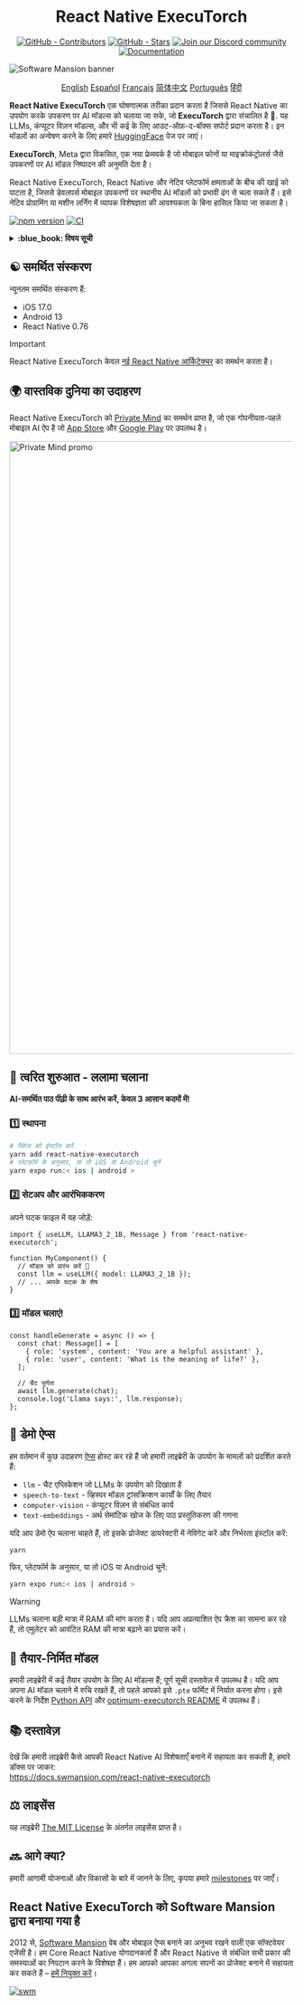<div align="center">
  <h1 align="center" style="display:inline-block">React Native ExecuTorch 
  </h1>
</div>

<div align="center">
  <a href="https://github.com/software-mansion/react-native-executorch/graphs/contributors"><img src="https://img.shields.io/github/contributors/software-mansion/react-native-executorch?style=for-the-badge&color=00008B" alt="GitHub - Contributors"></a>
  <a href="https://github.com/software-mansion/react-native-executorch/stargazers"><img src="https://img.shields.io/github/stars/software-mansion/react-native-executorch?style=for-the-badge&color=00008B" alt="GitHub - Stars"></a>
  <a href="https://discord.gg/ZGqqY55qkP"><img src="https://img.shields.io/badge/Discord-Join%20Us-00008B?logo=discord&logoColor=white&style=for-the-badge" alt="Join our Discord community"></a>
  <a href="https://docs.swmansion.com/react-native-executorch/"><img src="https://img.shields.io/badge/Documentation-00008B?logo=googledocs&logoColor=white&style=for-the-badge" alt="Documentation"></a>
</div>

![Software Mansion banner](https://github.com/user-attachments/assets/fa2c4735-e75c-4cc1-970d-88905d95e3a4)

<p align="center">
  <a href="../README.md">English</a>
  <a href="README_es.md">Español</a>
  <a href="README_fr.md">Français</a>
  <a href="README_cn.md">简体中文</a>
  <a href="README_pt.md">Português</a>
  <a href="README_in.md">हिंदी</a>
</p>

**React Native ExecuTorch** एक घोषणात्मक तरीका प्रदान करता है जिससे React Native का उपयोग करके उपकरण पर AI मॉडल्स को चलाया जा सके, जो **ExecuTorch** द्वारा संचालित है :rocket:. यह LLMs, कंप्यूटर विज़न मॉडल्स, और भी कई के लिए आउट-ऑफ़-द-बॉक्स सपोर्ट प्रदान करता है। इन मॉडलों का अन्वेषण करने के लिए हमारे [HuggingFace](https://huggingface.co/software-mansion) पेज पर जाएं।

**ExecuTorch**, Meta द्वारा विकसित, एक नया फ्रेमवर्क है जो मोबाइल फोनों या माइक्रोकंट्रोलर्स जैसे उपकरणों पर AI मॉडल निष्पादन की अनुमति देता है।

React Native ExecuTorch, React Native और नेटिव प्लेटफॉर्म क्षमताओं के बीच की खाई को पाटता है, जिससे डेवलपर्स मोबाइल उपकरणों पर स्थानीय AI मॉडलों को प्रभावी ढंग से चला सकते हैं। इसे नेटिव प्रोग्रामिंग या मशीन लर्निंग में व्यापक विशेषज्ञता की आवश्यकता के बिना हासिल किया जा सकता है।

[![npm version](https://img.shields.io/npm/v/react-native-executorch?color=00008B)](https://www.npmjs.com/package/react-native-executorch)
[![CI](https://github.com/software-mansion/react-native-executorch/actions/workflows/ci.yml/badge.svg)](https://github.com/software-mansion/react-native-executorch/actions/workflows/ci.yml)

<details>
<summary><strong> :blue_book: विषय सूची </strong></summary>

- [:yin_yang: समर्थित संस्करण](#yin_yang-supported-versions)
- [:earth_africa: वास्तविक दुनिया का उदाहरण](#earth_africa-real-world-example)
- [:llama: त्वरित शुरुआत - ललामा चलाना](#llama-quickstart---running-llama)
- [:calling: डेमो ऐप्स](#calling-demo-apps)
- [:robot: तैयार-निर्मित मॉडल](#robot-ready-made-models)
- [:books: दस्तावेज़](#books-documentation)
- [:balance_scale: लाइसेंस](#balance_scale-license)
- [:soon: आगे क्या?](#soon-whats-next)

</details>

## :yin_yang: समर्थित संस्करण

न्यूनतम समर्थित संस्करण हैं:

- iOS 17.0
- Android 13
- React Native 0.76

> [!IMPORTANT]  
> React Native ExecuTorch केवल [नई React Native आर्किटेक्चर](https://reactnative.dev/architecture/landing-page) का समर्थन करता है।

## :earth_africa: वास्तविक दुनिया का उदाहरण

React Native ExecuTorch को [Private Mind](https://github.com/software-mansion-labs/private-mind) का समर्थन प्राप्त है, जो एक गोपनीयता-पहले मोबाइल AI ऐप है जो [App Store](https://apps.apple.com/gb/app/private-mind/id6746713439) और [Google Play](https://play.google.com/store/apps/details?id=com.swmansion.privatemind) पर उपलब्ध है।

<img width="2720" height="1085" alt="Private Mind promo" src="https://github.com/user-attachments/assets/b12296fe-19ac-48fc-9726-da9242700346" />

## :llama: **त्वरित शुरुआत - ललामा चलाना**

**AI-समर्थित पाठ पीढ़ी के साथ आरंभ करें, केवल 3 आसान कदमों में!**

### :one: **स्थापना**

```bash
# पैकेज को इंस्टॉल करें
yarn add react-native-executorch
# प्लेटफॉर्म के अनुसार, या तो iOS या Android चुनें
yarn expo run:< ios | android >
```

### :two: **सेटअप और आरंभिककरण**

अपने घटक फाइल में यह जोड़ें:

```tsx
import { useLLM, LLAMA3_2_1B, Message } from 'react-native-executorch';

function MyComponent() {
  // मॉडल को प्रारंभ करें 🚀
  const llm = useLLM({ model: LLAMA3_2_1B });
  // ... आपके घटक के शेष
}
```

### :three: **मॉडल चलाएं!**

```tsx
const handleGenerate = async () => {
  const chat: Message[] = [
    { role: 'system', content: 'You are a helpful assistant' },
    { role: 'user', content: 'What is the meaning of life?' },
  ];

  // चैट पूर्णता
  await llm.generate(chat);
  console.log('Llama says:', llm.response);
};
```

## :calling: डेमो ऐप्स

हम वर्तमान में कुछ उदाहरण [ऐप्स](https://github.com/software-mansion/react-native-executorch/tree/main/apps) होस्ट कर रहे हैं जो हमारी लाइब्रेरी के उपयोग के मामलों को प्रदर्शित करते हैं:

- `llm` - चैट एप्लिकेशन जो LLMs के उपयोग को दिखाता है
- `speech-to-text` - व्हिस्पर मॉडल ट्रांसक्रिप्शन कार्यों के लिए तैयार
- `computer-vision` - कंप्यूटर विज़न से संबंधित कार्य
- `text-embeddings` - अर्थ सेमांटिक खोज के लिए पाठ प्रस्तुतिकरण की गणना

यदि आप डेमो ऐप चलाना चाहते हैं, तो इसके प्रोजेक्ट डायरेक्टरी में नेविगेट करें और निर्भरता इंस्टॉल करें:

```bash
yarn
```

फिर, प्लेटफॉर्म के अनुसार, या तो iOS या Android चुनें:

```bash
yarn expo run:< ios | android >
```

> [!WARNING]  
> LLMs चलाना बड़ी मात्रा में RAM की मांग करता है। यदि आप अप्रत्याशित ऐप क्रैश का सामना कर रहे हैं, तो एमुलेटर को आवंटित RAM की मात्रा बढ़ाने का प्रयास करें।

## :robot: तैयार-निर्मित मॉडल

हमारी लाइब्रेरी में कई तैयार उपयोग के लिए AI मॉडल्स हैं; पूर्ण सूची दस्तावेज़ में उपलब्ध है। यदि आप अपना AI मॉडल चलाने में रुचि रखते हैं, तो पहले आपको इसे `.pte` फॉर्मेट में निर्यात करना होगा। इसे करने के निर्देश [Python API](https://docs.pytorch.org/executorch/stable/using-executorch-export.html) और [optimum-executorch README](https://github.com/huggingface/optimum-executorch?tab=readme-ov-file#option-2-export-and-load-separately) में उपलब्ध हैं।

## :books: दस्तावेज़

देखें कि हमारी लाइब्रेरी कैसे आपकी React Native AI विशेषताएँ बनाने में सहायता कर सकती है, हमारे डॉक्स पर जाकर:  
https://docs.swmansion.com/react-native-executorch

## :balance_scale: लाइसेंस

यह लाइब्रेरी [The MIT License](./LICENSE) के अंतर्गत लाइसेंस प्राप्त है।

## :soon: आगे क्या?

हमारी आगामी योजनाओं और विकासों के बारे में जानने के लिए, कृपया हमारे [milestones](https://github.com/software-mansion/react-native-executorch/milestones) पर जाएँ।

## React Native ExecuTorch को Software Mansion द्वारा बनाया गया है

2012 से, [Software Mansion](https://swmansion.com) वेब और मोबाइल ऐप्स बनाने का अनुभव रखने वाली एक सॉफ्टवेयर एजेंसी है। हम Core React Native योगदानकर्ता हैं और React Native से संबंधित सभी प्रकार की समस्याओं का निपटान करने के विशेषज्ञ हैं। हम आपको आपका अगला सपनों का प्रोजेक्ट बनाने में सहायता कर सकते हैं – [हमें नियुक्त करें](https://swmansion.com/contact/projects?utm_source=react-native-executorch&utm_medium=readme)।

[![swm](https://logo.swmansion.com/logo?color=white&variant=desktop&width=150&tag=react-native-executorch-github 'Software Mansion')](https://swmansion.com)
